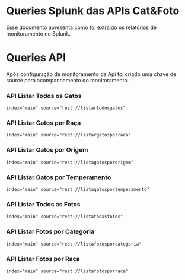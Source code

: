 # Queries Splunk das APIs Cat&Foto 
Esse documento apresenta como foi extraido os relatórios de monitoramento no Splunk.

# Queries API
Após configuração de monitoramento da Api foi criado uma chave de source para acompanhamento do monitoramento.


### API Listar Todos os Gatos

```shell
index="main" source="rest://listartodosgatos"
```

### API Listar Gatos por Raça

```shell
index="main" source="rest://listargatosporraca"
```

### API Listar Gatos por Origem

```shell
index="main" source="rest://listagatospororigem" 
```

### API Listar Gatos por Temperamento

```shell
index="main" source="rest://listagatosportemperamento" 
```

### API Listar Todos as Fotos

```shell
index="main" source="rest://listatodasfotos" 
```

### API Listar Fotos por Categoria

```shell
index="main" source="rest://listafotosporcategoria" 
```

### API Listar Fotos por Raca

```shell
index="main" source="rest://listafotosporraca" 
```